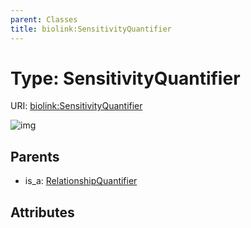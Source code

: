 ```yaml
---
parent: Classes
title: biolink:SensitivityQuantifier
---
```


# Type: SensitivityQuantifier




URI: [biolink:SensitivityQuantifier](https://w3id.org/biolink/vocab/SensitivityQuantifier)

![img](http://yuml.me/diagram/nofunky;dir:TB/class/\[RelationshipQuantifier]^-\[SensitivityQuantifier])

## Parents

 *  is_a: [RelationshipQuantifier](RelationshipQuantifier.md)

## Attributes

